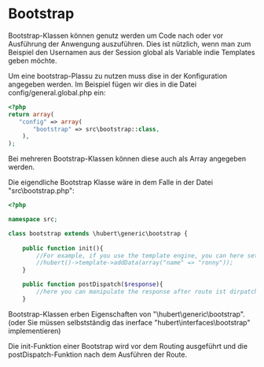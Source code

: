 # Bootstrap

Bootstrap-Klassen können genutz werden um Code nach oder vor Ausführung der Anwengung auszuführen. 
Dies ist nützlich, wenn man zum Beispiel den Usernamen aus der Session global als Variable indie Templates geben möchte.

Um eine bootstrap-Plassu zu nutzen muss dise in der Konfiguration angegeben werden.
Im Beispiel fügen wir dies in die Datei config/general.global.php ein:
```php
<?php
return array( 
   "config" => array(
       "bootstrap" => src\bootstrap::class,
    ),
);
```
Bei mehreren Bootstrap-Klassen können diese auch als Array angegeben werden.

Die eigendliche Bootstrap Klasse wäre in dem Falle in der Datei "src\bootstrap.php":
```php
<?php

namespace src;

class bootstrap extends \hubert\generic\bootstrap {
    
    public function init(){
        //For example, if you use the template engine, you can here set shared data vor all Templates
        //hubert()->template->addData(array("name" => "ronny"));
    }

    public function postDispatch($response){
        //here you can manipulate the response after route ist dirpatched
    }
```

Bootstrap-Klassen erben Eigenschaften von "\hubert\generic\bootstrap".
(oder Sie müssen selbstständig das inerface "hubert\interfaces\bootstrap" implementieren)

Die init-Funktion einer Bootstrap wird vor dem Routing ausgeführt und die postDispatch-Funktion nach dem Ausführen der Route.
